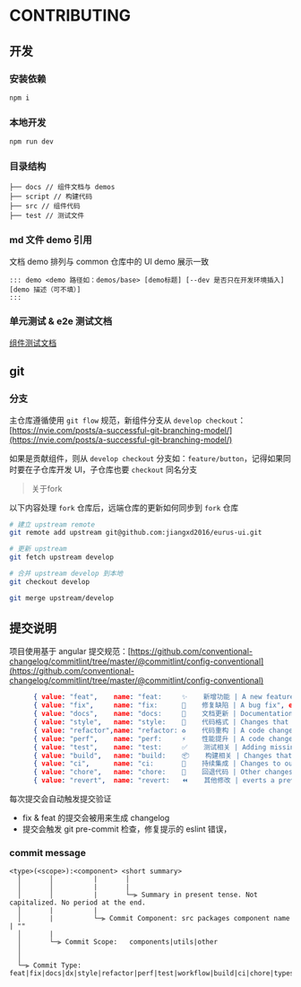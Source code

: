 # CONTRIBUTING

## 开发

### 安装依赖

```bash
npm i
```

### 本地开发

```bash
npm run dev
```

### 目录结构

```text
├── docs // 组件文档与 demos
├── script // 构建代码
├── src // 组件代码
├── test // 测试文件
```



### md 文件 demo 引用

文档 demo 排列与 common 仓库中的 UI demo 展示一致

```text
::: demo <demo 路径如：demos/base> [demo标题] [--dev 是否只在开发环境插入]
[demo 描述（可不填）]
:::
```


### 单元测试 & e2e 测试文档

[组件测试文档](./test.md)


## git

### 分支

主仓库遵循使用 `git flow` 规范，新组件分支从 `develop checkout`：[https://nvie.com/posts/a-successful-git-branching-model/](https://nvie.com/posts/a-successful-git-branching-model/)

如果是贡献组件，则从 `develop checkout` 分支如：`feature/button`，记得如果同时要在子仓库开发 UI，子仓库也要 `checkout` 同名分支

> 关于fork

以下内容处理 `fork` 仓库后，远端仓库的更新如何同步到 `fork` 仓库

```bash
# 建立 upstream remote
git remote add upstream git@github.com:jiangxd2016/eurus-ui.git

# 更新 upstream
git fetch upstream develop

# 合并 upstream develop 到本地
git checkout develop

git merge upstream/develop
```

## 提交说明

项目使用基于 angular 提交规范：[https://github.com/conventional-changelog/commitlint/tree/master/@commitlint/config-conventional](https://github.com/conventional-changelog/commitlint/tree/master/@commitlint/config-conventional)
``` json
      { value: "feat",    name: "feat:     ✨    新增功能 | A new feature", emoji: ":sparkles:" },
      { value: "fix",     name: "fix:      🐛    修复缺陷 | A bug fix", emoji: ":bug:" },
      { value: "docs",    name: "docs:     📝    文档更新 | Documentation only changes", emoji: ":memo:" },
      { value: "style",   name: "style:    💄    代码格式 | Changes that do not affect the meaning of the code", emoji: ":lipstick:" },
      { value: "refactor",name: "refactor: ♻️    代码重构 | A code change that neither fixes a bug nor adds a feature", emoji: ":recycle:" },
      { value: "perf",    name: "perf:     ⚡️    性能提升 | A code change that improves performance", emoji: ":zap:" },
      { value: "test",    name: "test:     ✅    测试相关 | Adding missing tests or correcting existing tests", emoji: ":white_check_mark:" },
      { value: "build",   name: "build:    📦️    构建相关 | Changes that affect the build system or external dependencies", emoji: ":package:" },
      { value: "ci",      name: "ci:       🎡    持续集成 | Changes to our CI configuration files and scripts", emoji: ":ferris_wheel:" },
      { value: "chore",   name: "chore:    🔨    回退代码 | Other changes that don't modify src or test files", emoji: ":hammer:" },
      { value: "revert",  name: "revert:   ⏪️    其他修改 | everts a previous commit", emoji: ":rewind:" }
```

每次提交会自动触发提交验证

- fix & feat 的提交会被用来生成 changelog
- 提交会触发 git pre-commit 检查，修复提示的 eslint 错误，

### commit message
```
<type>(<scope>):<component> <short summary>
  │       │          |       │
  │       │          |       |
  │       │          |       └─⫸ Summary in present tense. Not capitalized. No period at the end.
  │       |          |
  │       |          └─⫸ Commit Component: src packages component name | ""
  │       |
  │       └─⫸ Commit Scope:   components|utils|other
  │
  │
  └─⫸ Commit Type: feat|fix|docs|dx|style|refactor|perf|test|workflow|build|ci|chore|types|wip|release
```
